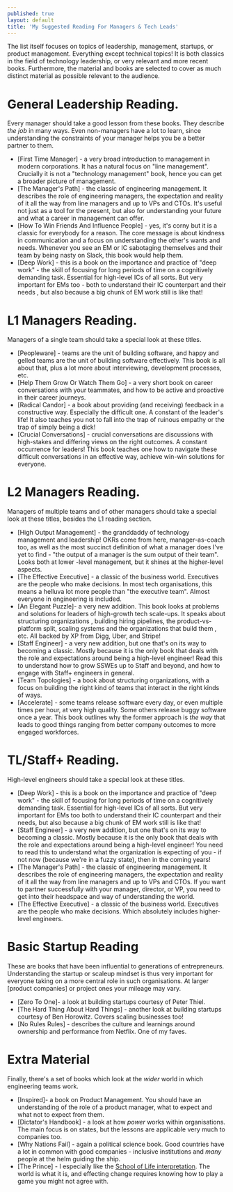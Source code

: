 ```yaml
---
published: true
layout: default
title: 'My Suggested Reading For Managers & Tech Leads'
---
```


The list itself focuses on topics of leadership, management, startups, or product management. Everything except
technical topics! It is both classics in the field of technology leadership, or very relevant and more recent books.
Furthermore, the material and books are selected to cover as much distinct material as possible relevant to the
 audience.

# General Leadership Reading. 

Every manager should take a good lesson from these books. They describe _the job_ in many ways. Even non-managers
have a lot to learn, since understanding the constraints of your manager helps you be a better partner to them.

* [First Time Manager] - a very broad
 introduction to management in modern corporations. It has a natural focus on "line management". Crucially it is not
  a "technology management" book, hence you can get a broader picture of management.
* [The Manager's Path] - the classic of engineering management.
 It describes the role of engineering managers, the expectation and reality of it all the way from line managers and
 up to VPs and CTOs. It's useful not just as a tool for the present, but also for understanding your future and
 what a career in management can offer.
* [How To Win Friends And Influence People] - yes,
 it's corny but it is a classic for everybody for a reason. The core message is about kindness in communication and a
 focus on understanding the other's wants and needs. Whenever you see an EM or IC sabotaging themselves and their
 team by being nasty on Slack, this book would help them.
* [Deep Work] - this is a book on the importance and practice of 
 "deep work" - the skill of focusing for long periods of time on a cognitively demanding task. Essential for high-level
  ICs of all sorts. But very important for EMs too - both to understand their IC counterpart and their needs
  , but also because a big chunk of EM work still is like that!

# L1 Managers Reading. 

Managers of a single team should take a special look at these titles.

* [Peopleware] - teams are the unit of building software, and happy 
 and gelled teams are the unit of building software effectively. This book is all about that, plus a lot more about
 interviewing, development processes, etc.
* [Help Them Grow Or Watch Them Go] - a very short 
 book on career conversations with your teammates, and how to be active and proactive in their career journeys.
* [Radical Candor] - a book about providing (and receiving) feedback
 in a constructive way. Especially the difficult one. A constant of the leader's life! It also teaches you not to
 fall into the trap of ruinous empathy or the trap  of simply being a dick!
* [Crucial Conversations] - crucial conversations are
 discussions with high-stakes and differing views on the right outcomes. A constant occurrence for leaders! This book
 teaches one how to navigate these difficult conversations in an effective way, achieve win-win solutions for everyone.

# L2 Managers Reading. 

Managers of multiple teams and of other managers should take a special look at these titles, besides the L1 
reading section.

* [High Output Management] - the granddaddy of technology 
 management and leadership! OKRs come from here, manager-as-coach too, as well as the most succinct definition of what
 a manager does I've yet to find - "the output of a manager is the sum output of their team". Looks both at lower
 -level management, but it shines at the higher-level aspects.
* [The Effective Executive] - a classic of the business world.
 Executives are the people who make decisions. In most tech organisations, this means a helluva lot more people than
 "the executive team". Almost everyone in engineering is included. 
* [An Elegant Puzzle]- a very new addition. This book looks at 
 problems and solutions for leaders of high-growth tech scale-ups. It speaks about structuring organizations
 , building hiring pipelines, the product-vs-platform split, scaling systems and the organizations that build them
 , etc. All backed by XP from Digg, Uber, and Stripe!
* [Staff Engineer] - a very new addition, but one that's on its way
 to becoming a classic. Mostly because it is the only book that deals with the role and expectations around being a
  high-level engineer! Read this to understand how to grow
  SSWEs up to Staff and beyond, and how to engage with Staff+ engineers in general.
* [Team Topologies] - a book about structuring organizations, 
 with a focus on building the right kind of teams that interact in the right kinds of ways.
* [Accelerate] - some teams release software every day, or even
 multiple
 times per hour, at very high quality. Some others release buggy software once a year. This book outlines why the former
 approach is _the way_ that leads to good things ranging from better company outcomes to more engaged workforces.

# TL/Staff+ Reading.

High-level engineers should take a special look at these titles.

* [Deep Work] - this is a book on the importance and practice of
 "deep work" - the skill of focusing for long periods of time on a cognitively demanding task. Essential for high-level 
 ICs of all sorts. But very important for EMs too both to understand their IC counterpart and their needs, 
 but also because a big chunk of EM work still is like that!
* [Staff Engineer] - a very new addition, but one that's on its way
 to becoming a classic. Mostly because it is the only book that deals with the role and expectations around being a
 high-level engineer! You need to read this to understand what the organization is expecting of you - if not now
 (because we're in a fuzzy state), then in the coming years!
* [The Manager's Path] - the classic of engineering management.
 It describes the role of engineering managers, the expectation and reality of it all the way from line managers and
 up to VPs and CTOs. If you want to partner successfully with your manager, director, or VP, you need to get into
  their headspace and way of understanding the world.
* [The Effective Executive] - a classic of the business world.
 Executives are the people who make decisions. Which absolutely includes higher-level engineers. 
 
# Basic Startup Reading

These are books that have been influential to generations of entrepreneurs. Understanding the startup or scaleup
mindset is thus very important for everyone taking on a more central role in such organisations. At larger
[product companies] or project ones your mileage may vary.

* [Zero To One]- a look at building startups courtesy of
 Peter Thiel.
* [The Hard Thing About Hard Things] - 
 another look at building startups courtesy of Ben Horowitz. Covers scaling businesses too!
* [No Rules Rules] - describes the culture and learnings around 
 ownership and performance from Netflix. One of my faves.

# Extra Material

Finally, there's a set of books which look at the _wider_ world in which engineering teams work.

* [Inspired]- a book on Product Management.
  You should have an understanding of the role of a product manager, what to expect and what not to expect from them.
* [Dictator's Handbook] - a look at how _power_ works within
 organisations. The main focus is on states, but the lessons are applicable very much to companies too.
* [Why Nations Fail] - again a political science book. Good countries
 have a lot in common with good companies - inclusive institutions and _many_ people at the helm guiding the ship.
* [The Prince] - I especially like the [School of Life interpretation](https://www.youtube.com/watch?v=GTQlnmWCPgA). The world is what it is, and effecting change requires knowing how
 to play a game you might not agree with.
 